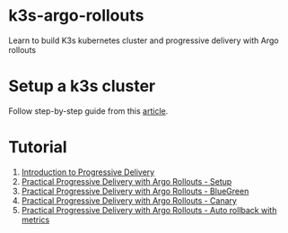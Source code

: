 # k3s-argo-rollouts
Learn to build K3s kubernetes cluster and progressive delivery with Argo rollouts

# Setup a k3s cluster
Follow step-by-step guide from this [article](https://blog.pongzt.com/post/kube-cluster-k3s/).

# Tutorial
1. [Introduction to Progressive Delivery](https://blog.pongzt.com/post/progressive-delivery/)
2. [Practical Progressive Delivery with Argo Rollouts - Setup](https://blog.pongzt.com/post/argo-rollouts-setup/)
3. [Practical Progressive Delivery with Argo Rollouts - BlueGreen](https://blog.pongzt.com/post/argo-rollouts-bluegreen/)
4. [Practical Progressive Delivery with Argo Rollouts - Canary](https://blog.pongzt.com/post/argo-rollouts-canary/)
5. [Practical Progressive Delivery with Argo Rollouts - Auto rollback with metrics](https://blog.pongzt.com/post/argo-rollouts-metric/)